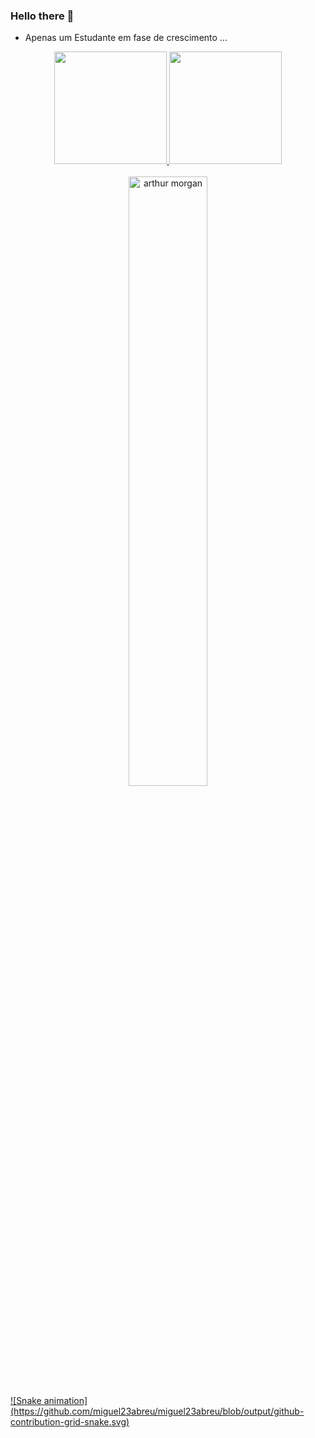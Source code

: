 ### Hello there 👋


<!--**miguel23abreu/miguel23abreu** is a ✨ _special_ ✨ repository because its `README.md` (this file) appears on your GitHub profile.-->

- Apenas um Estudante em fase de crescimento ...

<div align="center">
  <a href="https://github.com/miguel23abreu">
  <img height="180em" src="https://github-readme-stats.vercel.app/api?username=miguel23abreu&show_icons=true&theme=slateorange&include_all_commits=true&count_private=true"/>
  <img height="180em" src="https://github-readme-stats.vercel.app/api/top-langs/?username=miguel23abreu&layout=compact&langs_count=7&theme=slateorange"/>
</div><br>
<div align="center">
<img src="https://giffiles.alphacoders.com/208/208168.gif" alt="arthur morgan" width="50%">
</div>
<div>
![Snake animation](https://github.com/miguel23abreu/miguel23abreu/blob/output/github-contribution-grid-snake.svg)
</div>
